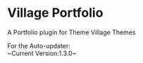 Village Portfolio
=================

A Portfolio plugin for Theme Village Themes


For the Auto-updater:  
~Current Version:1.3.0~